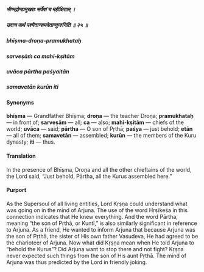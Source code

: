 ##### भीष्मद्रोणप्रमुखतः सर्वेषां च महीक्षिताम्  ।
##### उवाच पार्थ पश्यैतान्समवेतान्कुरुनिति ॥ २५ ॥

##### bhīṣma-droṇa-pramukhataḥ
##### sarveṣāṁ ca mahī-kṣitām
##### uvāca pārtha paśyaitān
##### samavetān kurūn iti

#### Synonyms

**bhīṣma** — Grandfather Bhīṣma; **droṇa** — the teacher Droṇa; **pramukhataḥ** — in front of; **sarveṣām** — all; **ca** — also; **mahī**-**kṣitām** — chiefs of the world; **uvāca** — said; **pārtha** — O son of Pṛthā; **paśya** — just behold; **etān** — all of them; **samavetān** — assembled; **kurūn** — the members of the Kuru dynasty; **iti** — thus.

#### Translation

In the presence of Bhīṣma, Droṇa and all the other chieftains of the world, the Lord said, “Just behold, Pārtha, all the Kurus assembled here.”

#### Purport

As the Supersoul of all living entities, Lord Kṛṣṇa could understand what was going on in the mind of Arjuna. The use of the word Hṛṣīkeśa in this connection indicates that He knew everything. And the word Pārtha, meaning “the son of Pṛthā, or Kuntī,” is also similarly significant in reference to Arjuna. As a friend, He wanted to inform Arjuna that because Arjuna was the son of Pṛthā, the sister of His own father Vasudeva, He had agreed to be the charioteer of Arjuna. Now what did Kṛṣṇa mean when He told Arjuna to “behold the Kurus”? Did Arjuna want to stop there and not fight? Kṛṣṇa never expected such things from the son of His aunt Pṛthā. The mind of Arjuna was thus predicted by the Lord in friendly joking.